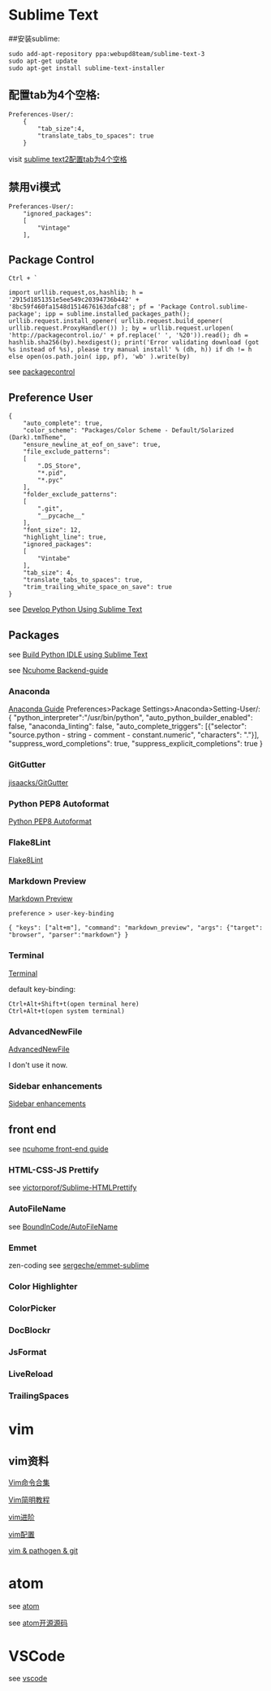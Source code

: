 # Sublime Text
##安装sublime:

    sudo add-apt-repository ppa:webupd8team/sublime-text-3
    sudo apt-get update
    sudo apt-get install sublime-text-installer


## 配置tab为4个空格:

    Preferences-User/:
        {
            "tab_size":4,
            "translate_tabs_to_spaces": true
        }

visit [sublime text2配置tab为4个空格](http://blog.csdn.net/intel80586/article/details/8306699)


## 禁用vi模式

    Preferances-User/:
        "ignored_packages":
        [
            "Vintage"
        ],


## Package Control
    Ctrl + `

    import urllib.request,os,hashlib; h = '2915d1851351e5ee549c20394736b442' + '8bc59f460fa1548d1514676163dafc88'; pf = 'Package Control.sublime-package'; ipp = sublime.installed_packages_path(); urllib.request.install_opener( urllib.request.build_opener( urllib.request.ProxyHandler()) ); by = urllib.request.urlopen( 'http://packagecontrol.io/' + pf.replace(' ', '%20')).read(); dh = hashlib.sha256(by).hexdigest(); print('Error validating download (got %s instead of %s), please try manual install' % (dh, h)) if dh != h else open(os.path.join( ipp, pf), 'wb' ).write(by)

see [packagecontrol](https://packagecontrol.io/installation#st3)


## Preference User
```
{
    "auto_complete": true,
    "color_scheme": "Packages/Color Scheme - Default/Solarized (Dark).tmTheme",
    "ensure_newline_at_eof_on_save": true,
    "file_exclude_patterns":
    [
        ".DS_Store",
        "*.pid",
        "*.pyc"
    ],
    "folder_exclude_patterns":
    [
        ".git",
        "__pycache__"
    ],
    "font_size": 12,
    "highlight_line": true,
    "ignored_packages":
    [
        "Vintabe"
    ],
    "tab_size": 4,
    "translate_tabs_to_spaces": true,
    "trim_trailing_white_space_on_save": true
}
```
see [Develop Python Using Sublime Text](http://sw897.github.io/2014/02/13/sublime-text-3-for-python/)


## Packages
see [Build Python IDLE using Sublime Text](http://python.jobbole.com/81312/)

see [Ncuhome Backend-guide](https://github.com/ncuhome/backend-guide)

### Anaconda
[Anaconda Guide](https://rhinstaller.github.io/anaconda/)
    Preferences>Package Settings>Anaconda>Setting-User/:
        {
            "python_interpreter":"/usr/bin/python",
            "auto_python_builder_enabled": false,
            "anaconda_linting": false,
            "auto_complete_triggers": [{"selector": "source.python - string - comment - constant.numeric", "characters": "."}],
            "suppress_word_completions": true,
            "suppress_explicit_completions": true
        }

### GitGutter
[jisaacks/GitGutter](https://github.com/jisaacks/GitGutter)

### Python PEP8 Autoformat
[Python PEP8 Autoformat](https://bitbucket.org/StephaneBunel/pythonpep8autoformat)

### Flake8Lint
[Flake8Lint](https://github.com/dreadatour/Flake8Lint)

### Markdown Preview
[Markdown Preview](https://github.com/revolunet/sublimetext-markdown-preview)

    preference > user-key-binding

    { "keys": ["alt+m"], "command": "markdown_preview", "args": {"target": "browser", "parser":"markdown"} }


### Terminal
[Terminal](https://packagecontrol.io/packages/Terminal)

default key-binding:

    Ctrl+Alt+Shift+t(open terminal here)
    Ctrl+Alt+t(open system terminal)


### AdvancedNewFile
[AdvancedNewFile](https://github.com/skuroda/Sublime-AdvancedNewFile)

I don't use it now.

### Sidebar enhancements
[Sidebar enhancements](https://github.com/titoBouzout/SideBarEnhancements/tree/st3)



## front end
see [ncuhome front-end guide](https://github.com/ncuhome/frontend-guide)

### HTML-CSS-JS Prettify
see [victorporof/Sublime-HTMLPrettify](https://github.com/victorporof/Sublime-HTMLPrettify)

### AutoFileName
see [BoundInCode/AutoFileName](https://github.com/BoundInCode/AutoFileName)

### Emmet
zen-coding
see [sergeche/emmet-sublime](https://github.com/sergeche/emmet-sublime)

### Color Highlighter

### ColorPicker

### DocBlockr

### JsFormat

### LiveReload

### TrailingSpaces


# vim

## vim资料

[Vim命令合集](http://www.cnblogs.com/softwaretesting/archive/2011/07/12/2104435.html)

[Vim简明教程](http://blog.csdn.net/niushuai666/article/details/7275406)

[vim进阶](http://easwy.com/blog/archives/advanced-vim-skills-cscope/)

[vim配置](http://www.wklken.me/posts/2013/06/11/linux-my-vim.html#vim)

[vim & pathogen & git](http://lostjs.com/2012/02/04/use-pathogen-and-git-to-manage-vimfiles/)


# atom

see [atom](https://atom.io/)

see [atom开源源码](https://github.com/atom/atom)

# VSCode

see [vscode](https://code.visualstudio.com)

